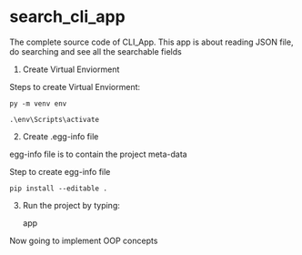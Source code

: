 # search_cli_app
The complete source code of CLI_App. This app is about reading JSON file, do searching and see all the searchable fields

1. Create Virtual Enviorment

Steps to create Virtual Enviorment:
    
    py -m venv env
    
    .\env\Scripts\activate
    
2. Create .egg-info file

egg-info file is to contain the project meta-data

Step to create egg-info file
    
    pip install --editable .
    
3. Run the project by typing:
    
    app


Now going to implement OOP concepts
